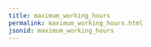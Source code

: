 ```yaml
---
title: maximum_working_hours
permalink: maximum_working_hours.html
jsonid: maximum_working_hours
---
```

